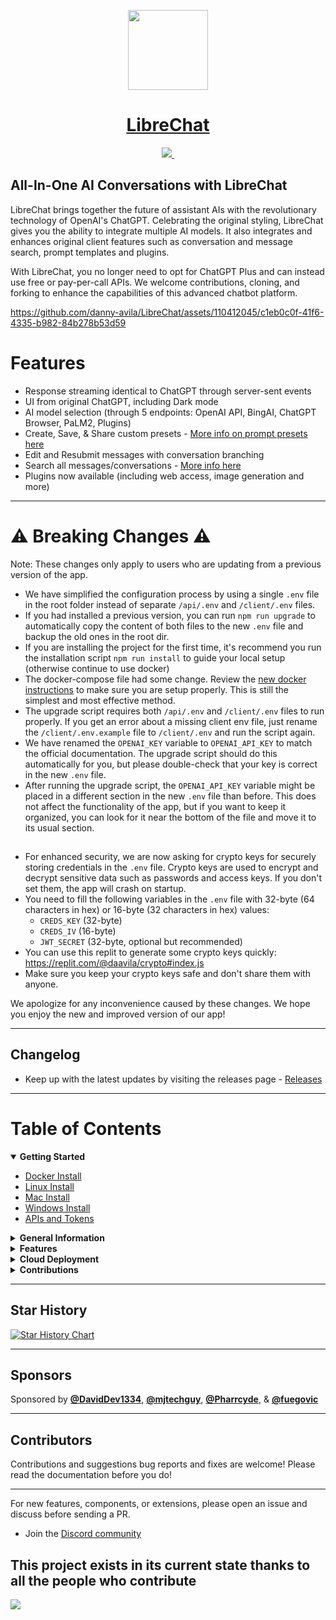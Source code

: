 <p align="center">
  <a href="https://discord.gg/NGaa9RPCft">
    <picture>
      <source media="(prefers-color-scheme: dark)" srcset="https://user-images.githubusercontent.com/110412045/228325485-9d3e618f-a980-44fe-89e9-d6d39164680e.png">
      <img src="https://user-images.githubusercontent.com/110412045/228325485-9d3e618f-a980-44fe-89e9-d6d39164680e.png" height="128">
    </picture>
    <h1 align="center">LibreChat</h1>
  </a>
</p>

<p align="center">
  <a href="https://discord.gg/NGaa9RPCft"> 
    <img src="https://img.shields.io/discord/1086345563026489514?label=&logo=discord&style=for-the-badge&logoWidth=20&labelColor=000000&color=blueviolet">
  </a>
  <a aria-label="Sponsors" href="#sponsors">
    <img alt="" src="https://img.shields.io/badge/SPONSORS-brightgreen.svg?style=for-the-badge&labelColor=000000&logoWidth=20">
  </a>
</p>

## All-In-One AI Conversations with LibreChat ##
LibreChat brings together the future of assistant AIs with the revolutionary technology of OpenAI's ChatGPT. Celebrating the original styling, LibreChat gives you the ability to integrate multiple AI models. It also integrates and enhances original client features such as conversation and message search, prompt templates and plugins.

With LibreChat, you no longer need to opt for ChatGPT Plus and can instead use free or pay-per-call APIs. We welcome contributions, cloning, and forking to enhance the capabilities of this advanced chatbot platform.
  
<!--   ![clone3](https://user-images.githubusercontent.com/110412045/230538752-9b99dc6e-cd02-483a-bff0-6c6e780fa7ae.gif) -->
https://github.com/danny-avila/LibreChat/assets/110412045/c1eb0c0f-41f6-4335-b982-84b278b53d59

# Features

- Response streaming identical to ChatGPT through server-sent events
- UI from original ChatGPT, including Dark mode
- AI model selection (through 5 endpoints: OpenAI API, BingAI, ChatGPT Browser, PaLM2, Plugins)
- Create, Save, & Share custom presets - [More info on prompt presets here](https://github.com/danny-avila/chatgpt-clone/releases/tag/v0.3.0)
- Edit and Resubmit messages with conversation branching
- Search all messages/conversations - [More info here](https://github.com/danny-avila/chatgpt-clone/releases/tag/v0.1.0)
- Plugins now available (including web access, image generation and more)

---
# ⚠️ **Breaking Changes** ⚠️
Note: These changes only apply to users who are updating from a previous version of the app.

- We have simplified the configuration process by using a single `.env` file in the root folder instead of separate `/api/.env` and `/client/.env` files.
- If you had installed a previous version, you can run `npm run upgrade` to automatically copy the content of both files to the new `.env` file and backup the old ones in the root dir.
- If you are installing the project for the first time, it's recommend you run the installation script `npm run install` to guide your local setup (otherwise continue to use docker)
- The docker-compose file had some change. Review the [new docker instructions](docs\install\docker_install.md) to make sure you are setup properly. This is still the simplest and most effective method.
- The upgrade script requires both `/api/.env` and `/client/.env` files to run properly. If you get an error about a missing client env file, just rename the `/client/.env.example` file to `/client/.env` and run the script again.
- We have renamed the `OPENAI_KEY` variable to `OPENAI_API_KEY` to match the official documentation. The upgrade script should do this automatically for you, but please double-check that your key is correct in the new `.env` file.
- After running the upgrade script, the `OPENAI_API_KEY` variable might be placed in a different section in the new `.env` file than before. This does not affect the functionality of the app, but if you want to keep it organized, you can look for it near the bottom of the file and move it to its usual section.

##

- For enhanced security, we are now asking for crypto keys for securely storing credentials in the `.env` file. Crypto keys are used to encrypt and decrypt sensitive data such as passwords and access keys. If you don't set them, the app will crash on startup.
- You need to fill the following variables in the `.env` file with 32-byte (64 characters in hex) or 16-byte (32 characters in hex) values:
  - `CREDS_KEY` (32-byte)
  - `CREDS_IV` (16-byte)
  - `JWT_SECRET` (32-byte, optional but recommended)
- You can use this replit to generate some crypto keys quickly: https://replit.com/@daavila/crypto#index.js
- Make sure you keep your crypto keys safe and don't share them with anyone.

We apologize for any inconvenience caused by these changes. We hope you enjoy the new and improved version of our app!

---

## Changelog 
- Keep up with the latest updates by visiting the releases page - [Releases](https://github.com/danny-avila/LibreChat/releases)

---

<h1>Table of Contents</h1>

<details open>
  <summary><strong>Getting Started</strong></summary>

  * [Docker Install](/docs/install/docker_install.md)
  * [Linux Install](docs/install/linux_install.md)
  * [Mac Install](docs/install/mac_install.md)
  * [Windows Install](docs/install/windows_install.md)
  * [APIs and Tokens](docs/install/apis_and_tokens.md)
</details>

<details>
  <summary><strong>General Information</strong></summary>

  * [Code of Conduct](CODE_OF_CONDUCT.md)
  * [Project Origin](docs/general_info/project_origin.md)
  * [Multilingual Information](docs/general_info/multilingual_information.md)
  * [Tech Stack](docs/general_info/tech_stack.md)
  * [Changelog](CHANGELOG.md)
  * [Bing Jailbreak Info](docs/general_info/bing_jailbreak_info.md)
</details>

<details>
  <summary><strong>Features</strong></summary>

  * **Plugins**
    * [Introduction](docs/features/plugins/introduction.md)
    * [Google](docs/features/plugins/google_search.md)
    * [Stable Diffusion](docs/features/plugins/stable_diffusion.md)
    * [Wolfram](docs/features/plugins/wolfram.md)
    * [Make Your Own Plugin](docs/features/plugins/make_your_own.md)

  * [User Auth System](docs/features/user_auth_system.md)
  * [Proxy](docs/features/proxy.md)
</details>

<details>
  <summary><strong>Cloud Deployment</strong></summary>

  * [Heroku](docs/deployment/heroku.md)
</details>

<details>
  <summary><strong>Contributions</strong></summary>

  * [Contributor Guidelines](CONTRIBUTING.md)
  * [Documentation Guidelines](docs/contributions/documentation_guidelines.md)
  * [Code Standards and Conventions](docs/contributions/coding_conventions.md)
  * [Testing](docs/contributions/testing.md)
  * [Security](SECURITY.md)
  * [Trello Board](https://trello.com/b/17z094kq/chatgpt-clone)
</details>


---

## Star History

[![Star History Chart](https://api.star-history.com/svg?repos=danny-avila/chatgpt-clone&type=Date)](https://star-history.com/#danny-avila/chatgpt-clone&Date)

---

## Sponsors

  Sponsored by <a href="https://github.com/DavidDev1334"><b>@DavidDev1334</b></a>, <a href="https://github.com/mjtechguy"><b>@mjtechguy</b></a>, <a href="https://github.com/Pharrcyde"><b>@Pharrcyde</b></a>, & <a href="https://github.com/fuegovic"><b>@fuegovic</b></a>

---

## Contributors
Contributions and suggestions bug reports and fixes are welcome!
Please read the documentation before you do!

---

For new features, components, or extensions, please open an issue and discuss before sending a PR. 

- Join the [Discord community](https://discord.gg/uDyZ5Tzhct)

This project exists in its current state thanks to all the people who contribute
---
<a href="https://github.com/danny-avila/chatgpt-clone/graphs/contributors">
  <img src="https://contrib.rocks/image?repo=danny-avila/chatgpt-clone" />
</a>
